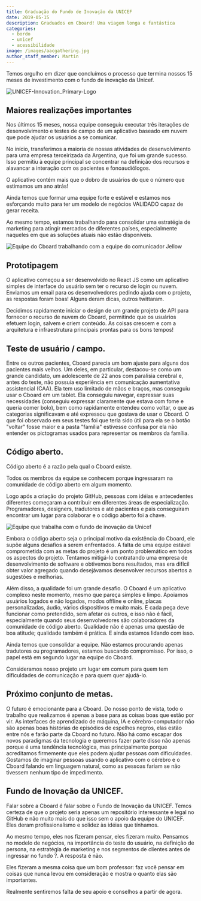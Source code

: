 ```yaml
---
title: Graduação do Fundo de Inovação da UNICEF
date: 2019-05-15
description: Graduados em Cboard! Uma viagem longa e fantástica
categories:
  - bordo
  - unicef
  - acessibilidade
image: /images/aacgathering.jpg
author_staff_member: Martin
---
```

Temos orgulho em dizer que concluímos o processo que termina nossos 15 meses de investimento com o fundo de inovação da Unicef.

![UNICEF-Innovation_Primary-Logo](/images/UNICEF-Innovation_Primary-Logo.png)

## Maiores realizações importantes
Nos últimos 15 meses, nossa equipe conseguiu executar três iterações de desenvolvimento e testes de campo de um aplicativo baseado em nuvem que pode ajudar os usuários a se comunicar.

No início, transferimos a maioria de nossas atividades de desenvolvimento para uma empresa terceirizada da Argentina, que foi um grande sucesso. Isso permitiu à equipe principal se concentrar na definição dos recursos e alavancar a interação com os pacientes e fonoaudiólogos.

O aplicativo contém mais que o dobro de usuários do que o número que estimamos um ano atrás!

Ainda temos que formar uma equipe forte e estável e estamos nos esforçando muito para ter um modelo de negócios VALIDADO capaz de gerar receita.

Ao mesmo tempo, estamos trabalhando para consolidar uma estratégia de marketing para atingir mercados de diferentes países, especialmente naqueles em que as soluções atuais não estão disponíveis.

![Equipe do Cboard trabalhando com a equipe do comunicador Jellow ](/images/aacgathering3.jpg)

## Prototipagem
O aplicativo começou a ser desenvolvido no React JS como um aplicativo simples de interface do usuário sem ter o recurso de login ou nuvem. Enviamos um email para os desenvolvedores pedindo ajuda com o projeto, as respostas foram boas! Alguns deram dicas, outros twittaram.

Decidimos rapidamente iniciar o design de um grande projeto de API para fornecer o recurso de nuvem do Cboard, permitindo que os usuários efetuem login, salvem e criem conteúdo. As coisas crescem e com a arquitetura e infraestrutura principais prontas para os bons tempos!

## Teste de usuário / campo.
Entre os outros pacientes, Cboard parecia um bom ajuste para alguns dos pacientes mais velhos. Um deles, em particular, destacou-se como um grande candidato, um adolescente de 22 anos com paralisia cerebral e, antes do teste, não possuía experiência em comunicação aumentativa assistencial (CAA). Ela tem uso limitado de mãos e braços, mas conseguiu usar o Cboard em um tablet. Ela conseguiu navegar, expressar suas necessidades (conseguiu expressar claramente que estava com fome e queria comer bolo), bem como rapidamente entendeu como voltar, o que as categorias significavam e até expressou que gostava de usar o Cboard. O que foi observado em seus testes foi que teria sido útil para ela se o botão "voltar" fosse maior e a pasta "família" estivesse confusa por ela não entender os pictogramas usados para representar os membros da família.

## Código aberto.
Código aberto é a razão pela qual o Cboard existe.

Todos os membros da equipe se conhecem porque ingressaram na comunidade de código aberto em algum momento.

Logo após a criação do projeto GitHub, pessoas com idéias e antecedentes diferentes começaram a contribuir em diferentes áreas de especialização. Programadores, designers, tradutores e até pacientes e pais conseguiram encontrar um lugar para colaborar e o código aberto foi a chave.

![Equipe que trabalha com o fundo de inovação da Unicef](/images/aacgathering2.jpg)

Embora o código aberto seja o principal motivo da existência do Cboard, ele supõe alguns desafios a serem enfrentados. A falta de uma equipe estável comprometida com as metas do projeto é um ponto problemático em todos os aspectos do projeto. Tentamos mitigá-lo contratando uma empresa de desenvolvimento de software e obtivemos bons resultados, mas era difícil obter valor agregado quando desejávamos desenvolver recursos abertos a sugestões e melhorias.

Além disso, a qualidade foi um grande desafio. O Cboard é um aplicativo complexo neste momento, mesmo que pareça simples e limpo. Apoiamos usuários logados e não logados, modos offline e online, placas personalizadas, áudio, vários dispositivos e muito mais. E cada peça deve funcionar como pretendido, sem afetar os outros, e isso não é fácil, especialmente quando seus desenvolvedores são colaboradores da comunidade de código aberto. Qualidade não é apenas uma questão de boa atitude; qualidade também é prática. E ainda estamos lidando com isso.

Ainda temos que consolidar a equipe. Não estamos procurando apenas tradutores ou programadores, estamos buscando compromisso. Por isso, o papel está em segundo lugar na equipe do Cboard.

Consideramos nosso projeto um lugar em comum para quem tem dificuldades de comunicação e para quem quer ajudá-lo.

## Próximo conjunto de metas.
O futuro é emocionante para a Cboard. Do nosso ponto de vista, todo o trabalho que realizamos é apenas a base para as coisas boas que estão por vir. As interfaces de aprendizado de máquina, IA e cérebro-computador não são apenas boas histórias de episódios de espelhos negros, elas estão entre nós e farão parte da Cboard no futuro. Não há como escapar dos novos paradigmas da tecnologia e queremos fazer parte disso não apenas porque é uma tendência tecnológica, mas principalmente porque acreditamos firmemente que eles podem ajudar pessoas com dificuldades. Gostamos de imaginar pessoas usando o aplicativo com o cérebro e o Cboard falando em linguagem natural, como as pessoas fariam se não tivessem nenhum tipo de impedimento.

## Fundo de Inovação da UNICEF.
Falar sobre a Cboard é falar sobre o Fundo de Inovação da UNICEF. Temos certeza de que o projeto seria apenas um repositório interessante e legal no GitHub e não muito mais do que isso sem o apoio da equipe do UNICEF. Eles deram profissionalismo e solidez às idéias que tínhamos.

Ao mesmo tempo, eles nos fizeram pensar, eles fizeram muito. Pensamos no modelo de negócios, na importância do teste do usuário, na definição de persona, na estratégia de marketing e nos segmentos de clientes antes de ingressar no fundo ?. A resposta é não.

Eles fizeram a mesma coisa que um bom professor: faz você pensar em coisas que nunca levou em consideração e mostra o quanto elas são importantes.

Realmente sentiremos falta de seu apoio e conselhos a partir de agora. 
